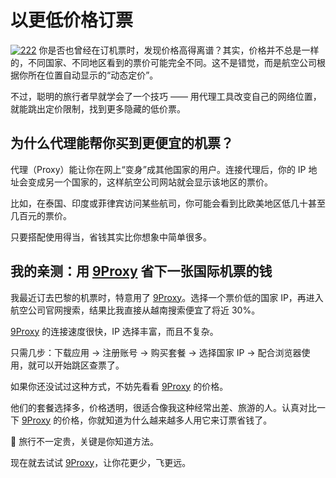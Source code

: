 # 以更低价格订票
<a href='https://postimages.org/' target='_blank'><img src='https://i.postimg.cc/Qt2F8sRx/222.png' border='0' alt='222'/></a>
你是否也曾经在订机票时，发现价格高得离谱？其实，价格并不总是一样的，不同国家、不同地区看到的票价可能完全不同。这不是错觉，而是航空公司根据你所在位置自动显示的“动态定价”。

不过，聪明的旅行者早就学会了一个技巧 —— 用代理工具改变自己的网络位置，就能跳出定价限制，找到更多隐藏的低价票。

## 为什么代理能帮你买到更便宜的机票？

代理（Proxy）能让你在网上“变身”成其他国家的用户。连接代理后，你的 IP 地址会变成另一个国家的，这样航空公司网站就会显示该地区的票价。

比如，在泰国、印度或菲律宾访问某些航司，你可能会看到比欧美地区低几十甚至几百元的票价。

只要搭配使用得当，省钱其实比你想象中简单很多。

## 我的亲测：用 [9Proxy](https://the9proxy.short.gy/github-homepage-chloe321) 省下一张国际机票的钱

我最近订去巴黎的机票时，特意用了 [9Proxy](https://the9proxy.short.gy/github-homepage-chloe321)。选择一个票价低的国家 IP，再进入航空公司官网搜索，结果比我直接从越南搜索便宜了将近 30%。

[9Proxy](https://the9proxy.short.gy/github-homepage-chloe321) 的连接速度很快，IP 选择丰富，而且不复杂。

只需几步：下载应用 → 注册账号 → 购买套餐 → 选择国家 IP → 配合浏览器使用，就可以开始跳区查票了。

如果你还没试过这种方式，不妨先看看 [9Proxy](https://the9proxy.short.gy/github-pricing-chloe321) 的价格。

他们的套餐选择多，价格透明，很适合像我这种经常出差、旅游的人。认真对比一下 [9Proxy](https://the9proxy.short.gy/github-pricing-chloe321) 的价格，你就知道为什么越来越多人用它来订票省钱了。

🛫 旅行不一定贵，关键是你知道方法。

现在就去试试 [9Proxy](https://the9proxy.short.gy/github-pricing-chloe321)，让你花更少，飞更远。
